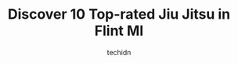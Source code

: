 ---
layout: ampstory
image: https://i0.wp.com/www.depkes.org/wp-content/uploads/2023/06/jiu-jitsu-0-in-flint-mi-1685854749.jpeg?resize=640,853
author: techidn
featured: false
description: Discover the impressive array of Jiu Jitsu options in Flint MI, where you can find 10 of the largest Jiu Jitsu establishments in the area. From renowned classics to hidden gems, Flint MI off
title: Discover 10 Top-rated Jiu Jitsu in Flint MI
cover:
   title: Discover 10 Top-rated Jiu Jitsu in Flint MI
   subtitle: Rickpate
   background: https://www.depkes.org/wp-content/uploads/2023/06/jiu-jitsu-0-in-flint-mi-1685854749.jpeg

pages: 
 - layout: thirds
   top: <h1>#1 Fight Mechanix Kickboxing & MMA - Flint, MI</h1>
   bottom: "<p>Adam and his team are excellent. The gym is clean and tan well. This is a top notch place to learn and practice all of your martial arts.</p>"
   background: https://www.depkes.org/wp-content/uploads/2023/06/jiu-jitsu-1-in-flint-mi-1685854749.jpeg
   backgroundblur: true
 - layout: thirds
   top: <h1>#2 Garcia Jiu-Jitsu</h1>
   bottom: "<p>My son started a couple of months ago and  has  gained a lot of confidence in himself since starting. Everybody there has been very kind, welcome and helpful. Coach Andre</p>"
   background: https://www.depkes.org/wp-content/uploads/2023/06/jiu-jitsu-2-in-flint-mi-1685854750.jpeg
   cta:
      link: https://www.depkes.org/blog/discover-10-top-rated-jiu-jitsu-in-flint-mi/
      text: Discover 10 Top-rated Jiu Jitsu in Flint MI
 - layout: thirds
   top: <h1>#3 Pivot Point Martial Arts</h1>
   bottom: "<p>5515 Davison Rd, Burton, MI 48509, United States</p>"
   background: https://www.depkes.org/wp-content/uploads/2023/06/jiu-jitsu-3-in-flint-mi-1685854750.jpeg
   cta:
      link: https://www.depkes.org/blog/discover-10-top-rated-jiu-jitsu-in-flint-mi/
      text: Discover 10 Top-rated Jiu Jitsu in Flint MI
 - layout: thirds
   top: <h1>#4 Great Lakes Brazilian Jiu Jitsu</h1>
   bottom: "<p>2014 Zimmerman St Suite B, Flint, MI 48503, United States</p>"
   background: https://plus.unsplash.com/premium_photo-1664640458616-3c74f8cb4589?ixlib=rb-4.0.3&ixid=MnwxMjA3fDB8MHxwaG90by1wYWdlfHx8fGVufDB8fHx8&auto=format&fit=crop&w=640&h=853&q=80
   cta:
      link: https://www.depkes.org/blog/discover-10-top-rated-jiu-jitsu-in-flint-mi/
      text: Discover 10 Top-rated Jiu Jitsu in Flint MI
 - layout: thirds
   top: <h1>#5 Combat Base Flint</h1>
   bottom: "<p>1109 N Dort Hwy, Flint, MI 48506, United States</p>"
   background: https://images.unsplash.com/photo-1557672172-298e090bd0f1?ixlib=rb-4.0.3&ixid=MnwxMjA3fDB8MHxwaG90by1wYWdlfHx8fGVufDB8fHx8&auto=format&fit=crop&w=640&h=853&q=80
   cta:
      link: https://www.depkes.org/blog/discover-10-top-rated-jiu-jitsu-in-flint-mi/
      text: Discover 10 Top-rated Jiu Jitsu in Flint MI
 - layout: thirds
   top: <h1>#6 Flint Town Boxing Club</h1>
   bottom: "<p>4101 Circle Dr, Flint, MI 48507, United States</p>"
   background: https://images.unsplash.com/photo-1546497974-b213c9efb599?ixlib=rb-4.0.3&ixid=MnwxMjA3fDB8MHxwaG90by1wYWdlfHx8fGVufDB8fHx8&auto=format&fit=crop&w=640&h=853&q=80
   cta:
      link: https://www.depkes.org/blog/discover-10-top-rated-jiu-jitsu-in-flint-mi/
      text: Discover 10 Top-rated Jiu Jitsu in Flint MI
 - layout: thirds
   top: <h1>#7 BTA martial arts</h1>
   bottom: "<p>5329 Corunna Rd, Flint Twp, MI 48532, United States</p>"
   background: https://images.unsplash.com/photo-1509114397022-ed747cca3f65?ixlib=rb-4.0.3&ixid=MnwxMjA3fDB8MHxwaG90by1wYWdlfHx8fGVufDB8fHx8&auto=format&fit=crop&w=640&h=853&q=80
   cta:
      link: https://www.depkes.org/blog/discover-10-top-rated-jiu-jitsu-in-flint-mi/
      text: Discover 10 Top-rated Jiu Jitsu in Flint MI
 - layout: thirds
   middle: Continue reading...
   background: https://images.unsplash.com/photo-1522441815192-d9f04eb0615c?ixlib=rb-4.0.3&ixid=MnwxMjA3fDB8MHxwaG90by1wYWdlfHx8fGVufDB8fHx8&auto=format&fit=crop&w=640&h=853&q=80
   cta:
      link: https://www.depkes.org/blog/discover-10-top-rated-jiu-jitsu-in-flint-mi/
      text: Discover 10 Top-rated Jiu Jitsu in Flint MI
      
---
